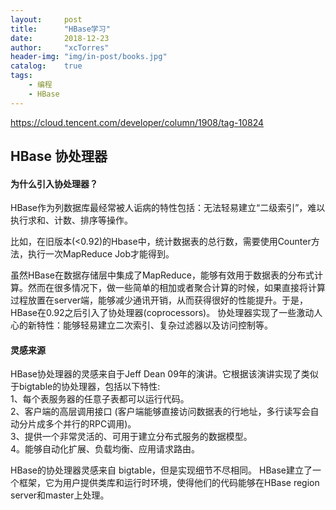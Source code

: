 ```yaml
---
layout:     post
title:      "HBase学习"
date:       2018-12-23
author:     "xcTorres"
header-img: "img/in-post/books.jpg"
catalog:    true
tags:
    - 编程
    - HBase
---
```


https://cloud.tencent.com/developer/column/1908/tag-10824


## HBase 协处理器

#### 为什么引入协处理器？
HBase作为列数据库最经常被人诟病的特性包括：无法轻易建立“二级索引”，难以执行求和、计数、排序等操作。

比如，在旧版本(<0.92)的Hbase中，统计数据表的总行数，需要使用Counter方法，执行一次MapReduce Job才能得到。

虽然HBase在数据存储层中集成了MapReduce，能够有效用于数据表的分布式计算。然而在很多情况下，做一些简单的相加或者聚合计算的时候，如果直接将计算过程放置在server端，能够减少通讯开销，从而获得很好的性能提升。于是， HBase在0.92之后引入了协处理器(coprocessors)。 
协处理器实现了一些激动人心的新特性：能够轻易建立二次索引、复杂过滤器以及访问控制等。

#### 灵感来源
HBase协处理器的灵感来自于Jeff Dean 09年的演讲。它根据该演讲实现了类似于bigtable的协处理器，包括以下特性:   
1、每个表服务器的任意子表都可以运行代码。  
2、客户端的高层调用接口 (客户端能够直接访问数据表的行地址，多行读写会自动分片成多个并行的RPC调用)。  
3、提供一个非常灵活的、可用于建立分布式服务的数据模型。  
4。能够自动化扩展、负载均衡、应用请求路由。

HBase的协处理器灵感来自 bigtable，但是实现细节不尽相同。 HBase建立了一个框架，它为用户提供类库和运行时环境，使得他们的代码能够在HBase region server和master上处理。